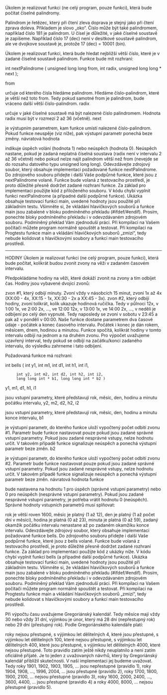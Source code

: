 Úkolem je realizovat funkci (ne celý program, pouze funkci), která bude počítat číselné palindromy.

Palindrom je řetězec, který při čtení zleva doprava je stejný jako při čtení zprava doleva. Příkladem je slovo „oko“. Číslo může být také palindromem, například číslo 181 je palindrom. U čísel je důležité, v jaké číselné soustavě je zapíšeme. Například číslo 17 (dec) není v desítkové soustavě palindrom, ale ve dvojkove soustavě je, protože 17 (dec) = 10001 (bin).

Úkolem je realizovat funkci, která bude hledat nejbližší větší číslo, které je v zadané číselné soustavě palindrom. Funkce bude mít rozhraní:

int nextPalindrome ( unsigned long long from, int radix, unsigned long long * next );

from

určuje od kterého čísla hledáme palindrom. Hledáme číslo-palindrom, které je větší než toto from. Tedy pokud samotné from je palindrom, bude vráceno další větší číslo-palindrom.
radix

určuje v jaké číselné soustavě má být nalezené číslo palindromem. Hodnota radix musí být v rozmezí 2 až 36 (včetně).
next

je výstupním parametrem, kam funkce umístí nalezené číslo-palindrom. Pokud funkce neuspěje (viz níže), pak výstupní parametr ponechá beze změny.
návratová hodnota

indikuje úspěch volání (hodnota 1) nebo neúspěch (hodnota 0). Neúspěch nastane, pokud je zadaná neplatná číselná soustava (radix není v intervalu 2 až 36 včetně) nebo pokud nelze najít palindrom větší než from (nevejde se do rozsahu datového typu unsigned long long).
Odevzdávejte zdrojový soubor, který obsahuje implementaci požadované funkce nextPalindrome. Do zdrojového souboru přidejte i další Vaše podpůrné funkce, které jsou z nextPalindrome volané. Funkce bude volaná z testovacího prostředí, je proto důležité přesně dodržet zadané rozhraní funkce. Za základ pro implementaci použijte kód z přiloženého souboru. V kódu chybí vyplnit funkci nextPalindrome (a případné další podpůrné funkce). Ukázka obsahuje testovací funkci main, uvedené hodnoty jsou použité při základním testu. Všimněte si, že vkládání hlavičkových souborů a funkce main jsou zabalené v bloku podmíněného překladu (#ifdef/#endif). Prosím, ponechte bloky podmíněného překladu i v odevzdávaném zdrojovém souboru. Podmíněný překlad Vám zjednoduší práci. Při kompilaci na Vašem počítači můžete program normálně spouštět a testovat. Při kompilaci na Progtestu funkce main a vkládání hlavičkových souborů „zmizí“, tedy nebude kolidovat s hlavičkovými soubory a funkcí main testovacího prostředí.

---------------------------------------------------------------------------------------------------------
HODINY
Úkolem je realizovat funkci (ne celý program, pouze funkci), která bude počítat, kolikrát budou zvonit zvony na věži v zadaném časovém intervalu.

Předpokládáme hodiny na věži, které dokáží zvonit na zvony a tím odbíjet čas. Hodiny jsou vybavené dvojicí zvonů:

  zvon #1, který odbíjí minuty. Zvoní vždy v násobcích 15 minut, zvoní 1x až 4x (XX:00 - 4x, XX:15 - 1x, XX:30 - 2x a XX:45 - 3x).
  zvon #2, který odbíjí hodiny, zvoní tolikrát, kolik ukazuje hodinová ručička. Tedy v půlnoci 12x, v 1:00 1x, ve 2:00 2x, ..., ve 12:00 12x, v 13:00 1x, ve 14:00 2x, ...,
  v neděli je odbíjení po celý den vypnuté. Tedy naposledy se zvoní v sobotu v 23:45 a pak až v pondělí v 00:00.
Naše funkce dostane parametrem dva časové údaje - počátek a konec časového intervalu. Počátek i konec je dán rokem, měsícem, dnem, hodinou a minutou. Funkce spočítá, kolikrát hodiny v tomto intervalu odbijí na jednom a na druhém zvonu. Pro výpočet uvažujeme uzavřený interval, tedy pokud se odbíjí na začátku/konci zadaného intervalu, do výsledku zahrneme i tato odbíjení.

Požadovaná funkce má rozhraní:

int bells ( int y1, int m1, int d1, int h1, int i1,

         int y2, int m2, int d2, int h2, int i2, 
         long long int * b1, long long int * b2 )
y1, m1, d1, h1, i1

  jsou vstupní parametry, které představují rok, měsíc, den, hodinu a minutu počátku intervalu,
y2, m2, d2, h2, i2

  jsou vstupní parametry, které představují rok, měsíc, den, hodinu a minutu konce intervalu,
b1

  je výstupní parametr, do kterého funkce uloží vypočtený počet odbití zvonu #1. Parametr bude funkce nastavovat pouze pokud jsou zadané správné vstupní parametry. Pokud jsou zadané nesprávné vstupy, nelze hodnotu určit. V takovém případě funkce signalizuje neúspěch a ponechá výstupní parametr beze změn.
b2

  je výstupní parametr, do kterého funkce uloží vypočtený počet odbití zvonu #2. Parametr bude funkce nastavovat pouze pokud jsou zadané správné vstupní parametry. Pokud jsou zadané nesprávné vstupy, nelze hodnotu určit. V takovém případě funkce signalizuje neúspěch a ponechá výstupní parametr beze změn.
návratová hodnota funkce

  bude nastavena na hodnotu 1 pro úspěch (správné vstupní parametry) nebo 0 pro neúspěch (nesprávné vstupní parametry).
Pokud jsou zadané nesprávné vstupní parametry, je potřeba vrátit hodnotu 0 (neúspěch). Správné hodnoty vstupních parametrů musí splňovat:

  rok je větší roven 1600,
  měsíc je platný (1 až 12),
  den je platný (1 až počet dní v měsíci),
  hodina je platná (0 až 23),
  minuta je platná (0 až 59),
  zadaný okamžik počátku intervalu nenastane až po zadaném okamžiku konce intervalu.
Odevzdávejte zdrojový soubor, který obsahuje implementaci požadované funkce bells. Do zdrojového souboru přidejte i další Vaše podpůrné funkce, které jsou z bells volané. Funkce bude volaná z testovacího prostředí, je proto důležité přesně dodržet zadané rozhraní funkce. Za základ pro implementaci použijte kód z ukázky níže. V kódu chybí vyplnit funkci bells (a případné další podpůrné funkce). Ukázka obsahuje testovací funkci main, uvedené hodnoty jsou použité při základním testu. Všimněte si, že vkládání hlavičkových souborů a funkce main jsou zabalené v bloku podmíněného překladu (#ifdef/#endif). Prosím, ponechte bloky podmíněného překladu i v odevzdávaném zdrojovém souboru. Podmíněný překlad Vám zjednoduší práci. Při kompilaci na Vašem počítači můžete program normálně spouštět a testovat. Při kompilaci na Progtestu funkce main a vkládání hlavičkových souborů „zmizí“, tedy nebude kolidovat s hlavičkovými soubory a funkcí main testovacího prostředí.

Při výpočtu času uvažujeme Gregoriánský kalendář. Tedy měsíce mají vždy 30 nebo vždy 31 dní, výjimkou je únor, který má 28 dní (nepřestupný rok) nebo 29 dní (přestupný rok). Podle Gregoriánského kalendáře platí:

  roky nejsou přestupné,
  s výjimkou let dělitelných 4, které jsou přestupné,
  s výjimkou let dělitelných 100, které nejsou přestupné,
  s výjimkou let dělitelných 400, které jsou přestupné,
  s výjimkou let dělitelných 4000, které nejsou přestupné. Toto pravidlo zatím ještě nikdy neuplatnilo a není zatím oficiálně přijaté. Je to jeden z uvažovaných návrhů, který by Gregoriánský kalendář přiblížil skutečnosti. V naší implementaci jej budeme uvažovat.
Tedy roky 1901, 1902, 1903, 1905, … jsou nepřestupné (pravidlo 1), roky 1904, 1908, …, 1996, 2004, … jsou přestupné (pravidlo 2), roky 1700, 1800, 1900, 2100, … nejsou přestupné (pravidlo 3), roky 1600, 2000, 2400, …, 3600, 4400, … jsou přestupné (pravidlo 4) a roky 4000, 8000, … nejsou přestupné (pravidlo 5).
